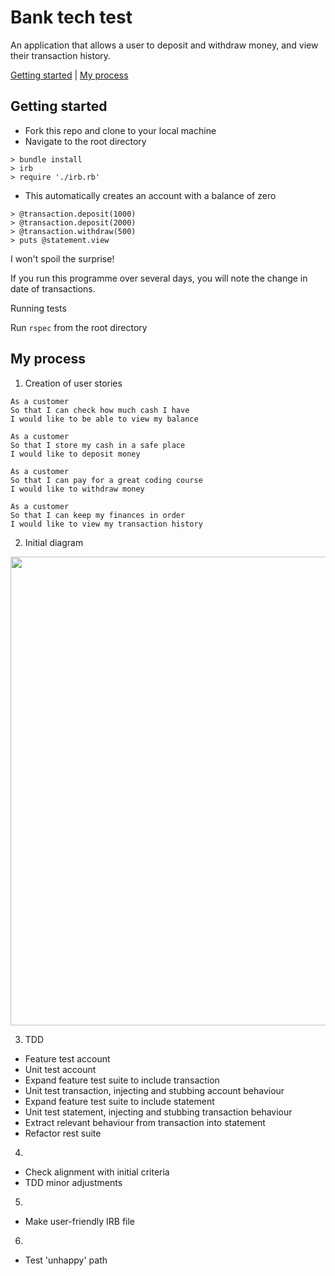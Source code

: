 # Bank tech test

An application that allows a user to deposit and withdraw money, and view their transaction history.

[Getting started](#getting-started)  | [My process](#my-process)


## Getting started

* Fork this repo and clone to your local machine
* Navigate to the root directory

```
> bundle install
> irb
> require './irb.rb'
```
* This automatically creates an account with a balance of zero
```
> @transaction.deposit(1000)
> @transaction.deposit(2000)
> @transaction.withdraw(500)
> puts @statement.view
```
I won't spoil the surprise!

If you run this programme over several days, you will note the change in date of transactions.

Running tests

Run
``` rspec ```
from the root directory

## My process

1. Creation of user stories

```
As a customer
So that I can check how much cash I have
I would like to be able to view my balance
```
```
As a customer
So that I store my cash in a safe place
I would like to deposit money
```
```
As a customer
So that I can pay for a great coding course
I would like to withdraw money
```
```
As a customer
So that I can keep my finances in order
I would like to view my transaction history
```
2. Initial diagram
<img src="/assets/images/diagram_bank_tech_test.png" width="750px" />

3. TDD
- Feature test account
- Unit test account
- Expand feature test suite to include transaction
- Unit test transaction, injecting and stubbing account behaviour
- Expand feature test suite to include statement
- Unit test statement, injecting and stubbing transaction behaviour
- Extract relevant behaviour from transaction into statement
- Refactor rest suite

4.
- Check alignment with initial criteria
- TDD minor adjustments

5.
- Make user-friendly IRB file

6.
- Test 'unhappy' path
